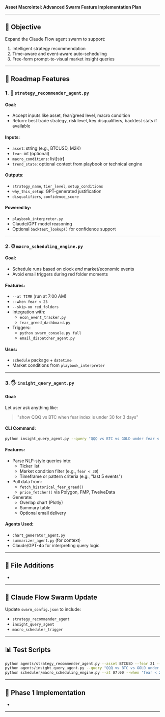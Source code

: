 **Asset MacroIntel: Advanced Swarm Feature Implementation Plan**

---

## 🔮 Objective

Expand the Claude Flow agent swarm to support:

1. Intelligent strategy recommendation
2. Time-aware and event-aware auto-scheduling
3. Free-form prompt-to-visual market insight queries

---

## 🚀 Roadmap Features

### 1. 🧠 `strategy_recommender_agent.py`

#### Goal:

- Accept inputs like asset, fear/greed level, macro condition
- Return: best trade strategy, risk level, key disqualifiers, backtest stats if available

#### Inputs:

- `asset`: string (e.g., BTCUSD, M2K)
- `fear`: int (optional)
- `macro_conditions`: list[str]
- `trend_state`: optional context from playbook or technical engine

#### Outputs:

- `strategy_name`, `tier_level`, `setup_conditions`
- `why_this_setup`: GPT-generated justification
- `disqualifiers`, `confidence_score`

#### Powered by:

- `playbook_interpreter.py`
- Claude/GPT model reasoning
- Optional `backtest_lookup()` for confidence support

---

### 2. ⏰ `macro_scheduling_engine.py`

#### Goal:

- Schedule runs based on clock *and* market/economic events
- Avoid email triggers during red folder moments

#### Features:

- `--at TIME` (run at 7:00 AM)
- `--when fear < 25`
- `--skip-on red_folders`
- Integration with:
  - `econ_event_tracker.py`
  - `fear_greed_dashboard.py`
- Triggers:
  - `python swarm_console.py full`
  - `email_dispatcher_agent.py`

#### Uses:

- `schedule` package + `datetime`
- Market conditions from `playbook_interpreter`

---

### 3. 🖐️ `insight_query_agent.py`

#### Goal:

Let user ask anything like:

> "show QQQ vs BTC when fear index is under 30 for 3 days"

#### CLI Command:

```bash
python insight_query_agent.py --query "QQQ vs BTC vs GOLD under fear < 30 for last 6 events"
```

#### Features:

- Parse NLP-style queries into:
  - Ticker list
  - Market condition filter (e.g., `fear < 30`)
  - Timeframe or pattern criteria (e.g., "last 5 events")
- Pull data from:
  - `fetch_historical_fear_greed()`
  - `price_fetcher()` via Polygon, FMP, TwelveData
- Generate:
  - Overlap chart (Plotly)
  - Summary table
  - Optional email delivery

#### Agents Used:

- `chart_generator_agent.py`
- `summarizer_agent.py` (for context)
- Claude/GPT-4o for interpreting query logic

---

## 📁 File Additions

-

---

## 🤖 Claude Flow Swarm Update

Update `swarm_config.json` to include:

- `strategy_recommender_agent`
- `insight_query_agent`
- `macro_scheduler_trigger`

---

## 📊 Test Scripts

```bash
python agents/strategy_recommender_agent.py --asset BTCUSD --fear 21 --macro "dollar falling"
python agents/insight_query_agent.py --query "QQQ vs BTC vs GOLD under fear < 30 for last 5"
python scheduler/macro_scheduling_engine.py --at 07:00 --when "fear < 25" --skip-on red_folders
```

---

## 🚧 Phase 1 Implementation

-

---


